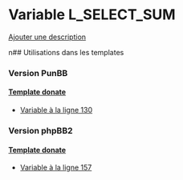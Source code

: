# Variable L_SELECT_SUM
[Ajouter une description](https://fa-tvars.appspot.com/L_SELECT_SUM)

n## Utilisations dans les templates

### Version PunBB

#### [Template donate](punbb/donate.md)
* [Variable à la ligne 130](../punbb/donate.tpl#L130)

### Version phpBB2

#### [Template donate](subsilver/donate.md)
* [Variable à la ligne 157](../subsilver/donate.tpl#L157)
